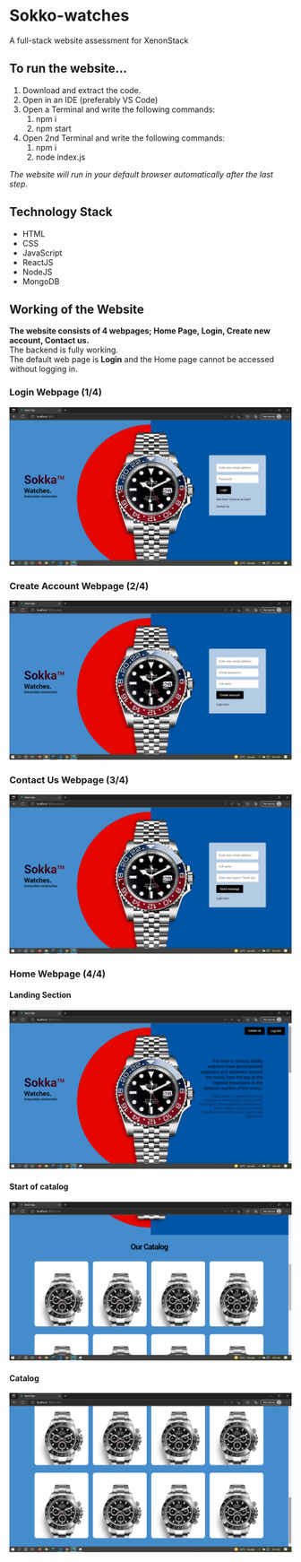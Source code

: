 # Sokko-watches
A full-stack website assessment for XenonStack

## To run the website...
1. Download and extract the code.
2. Open in an IDE (preferably VS Code)
3. Open a Terminal and write the following commands:
    1. npm i
    2. npm start
4. Open 2nd Terminal and write the following commands:
    1. npm i
    2. node index.js

_The website will run in your default browser automatically after the last step._

## Technology Stack
* HTML
* CSS
* JavaScript
* ReactJS
* NodeJS
* MongoDB

## Working of the Website
__The website consists of 4 webpages; Home Page, Login, Create new account, Contact us.__  
The backend is fully working.  
The default web page is __Login__ and the Home page cannot be accessed without logging in.  

### Login Webpage (1/4)
![Login](./README%20PICS/LOGIN.png)

### Create Account Webpage (2/4)
![Login](./README%20PICS/CREATE.png)

### Contact Us Webpage (3/4)
![Login](./README%20PICS/CONTACT.png)

### Home Webpage (4/4)
#### Landing Section
![Login](./README%20PICS/HOME-1.png)
#### Start of catalog
![Login](./README%20PICS/HOME-2.png)
#### Catalog
![Login](./README%20PICS/HOME-3.png)

